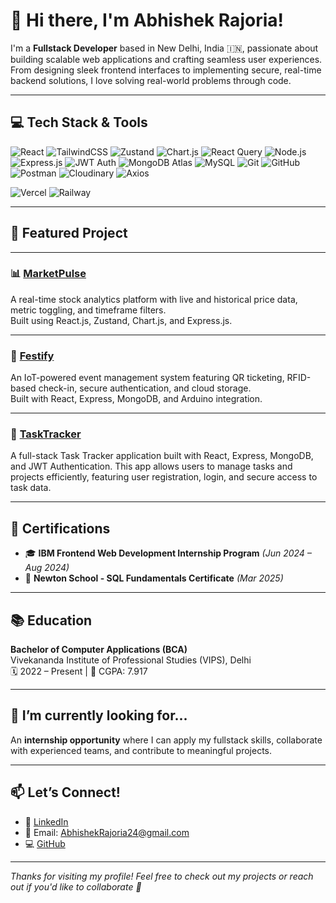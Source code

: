 # 👋 Hi there, I'm Abhishek Rajoria!

I'm a **Fullstack Developer** based in New Delhi, India 🇮🇳, passionate about building scalable web applications and crafting seamless user experiences. From designing sleek frontend interfaces to implementing secure, real-time backend solutions, I love solving real-world problems through code.

---

## 💻 Tech Stack & Tools

![React](https://img.shields.io/badge/React-20232A?style=for-the-badge&logo=react&logoColor=61DAFB)
![TailwindCSS](https://img.shields.io/badge/TailwindCSS-06B6D4?style=for-the-badge&logo=tailwindcss&logoColor=white)
![Zustand](https://img.shields.io/badge/Zustand-007acc?style=for-the-badge&logo=zustand&logoColor=white)
![Chart.js](https://img.shields.io/badge/Chart.js-FF6384?style=for-the-badge&logo=chartdotjs&logoColor=white)
![React Query](https://img.shields.io/badge/React_Query-FF4154?style=for-the-badge&logo=reactquery&logoColor=white)
![Node.js](https://img.shields.io/badge/Node.js-339933?style=for-the-badge&logo=node.js&logoColor=white)
![Express.js](https://img.shields.io/badge/Express.js-000000?style=for-the-badge&logo=express&logoColor=white)
![JWT Auth](https://img.shields.io/badge/JWT_Auth-000000?style=for-the-badge&logo=json-web-tokens&logoColor=white)
![MongoDB Atlas](https://img.shields.io/badge/MongoDB_Atlas-47A248?style=for-the-badge&logo=mongodb&logoColor=white)
![MySQL](https://img.shields.io/badge/MySQL-4479A1?style=for-the-badge&logo=mysql&logoColor=white)
![Git](https://img.shields.io/badge/Git-F05032?style=for-the-badge&logo=git&logoColor=white)
![GitHub](https://img.shields.io/badge/GitHub-181717?style=for-the-badge&logo=github&logoColor=white)
![Postman](https://img.shields.io/badge/Postman-FF6C37?style=for-the-badge&logo=postman&logoColor=white)
![Cloudinary](https://img.shields.io/badge/Cloudinary-0A7E5F?style=for-the-badge&logo=cloudinary&logoColor=white)
![Axios](https://img.shields.io/badge/Axios-5A29E4?style=for-the-badge&logo=axios&logoColor=white)

![Vercel](https://img.shields.io/badge/Deployed%20on-Vercel-000000?style=for-the-badge&logo=vercel&logoColor=white)
![Railway](https://img.shields.io/badge/Railway-000000?style=for-the-badge&logo=railway&logoColor=white)


---

## 🚀 Featured Project

---

### 📊 [MarketPulse](https://github.com/Abhishek1334/MarketPulse)
A real-time stock analytics platform with live and historical price data, metric toggling, and timeframe filters.  
Built using React.js, Zustand, Chart.js, and Express.js.

---

### 🎉 [Festify](https://github.com/Abhishek1334/Festify)
An IoT-powered event management system featuring QR ticketing, RFID-based check-in, secure authentication, and cloud storage.  
Built with React, Express, MongoDB, and Arduino integration.

---

### 🎉 [TaskTracker](https://github.com/Abhishek1334/TaskTracker)
A full-stack Task Tracker application built with React, Express, MongoDB, and JWT Authentication. This app allows users to manage tasks and projects efficiently, featuring user registration, login, and secure access to task data.

---

## 📜 Certifications
- 🎓 **IBM Frontend Web Development Internship Program** *(Jun 2024 – Aug 2024)*
- 🧮 **Newton School - SQL Fundamentals Certificate** *(Mar 2025)*

---

## 📚 Education
**Bachelor of Computer Applications (BCA)**  
Vivekananda Institute of Professional Studies (VIPS), Delhi  
🗓️ 2022 – Present | 🎯 CGPA: 7.917

---

## 🌱 I’m currently looking for...
An **internship opportunity** where I can apply my fullstack skills, collaborate with experienced teams, and contribute to meaningful projects.

---

## 📫 Let’s Connect!
- 🔗 [LinkedIn](https://www.linkedin.com/in/AbhishekRajoria)
- 📧 Email: [AbhishekRajoria24@gmail.com](mailto:AbhishekRajoria24@gmail.com)
- 💻 [GitHub](https://github.com/Abhishek1334)

---

_Thanks for visiting my profile! Feel free to check out my projects or reach out if you'd like to collaborate 🚀_
